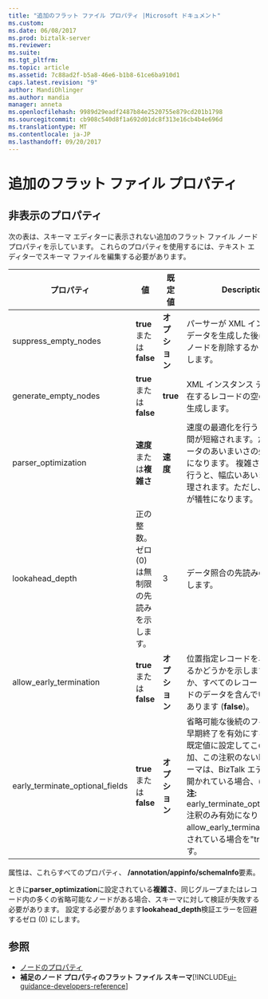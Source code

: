 ```yaml
---
title: "追加のフラット ファイル プロパティ |Microsoft ドキュメント"
ms.custom: 
ms.date: 06/08/2017
ms.prod: biztalk-server
ms.reviewer: 
ms.suite: 
ms.tgt_pltfrm: 
ms.topic: article
ms.assetid: 7c88ad2f-b5a8-46e6-b1b8-61ce6ba910d1
caps.latest.revision: "9"
author: MandiOhlinger
ms.author: mandia
manager: anneta
ms.openlocfilehash: 9989d29eadf2487b84e2520755e879cd201b1798
ms.sourcegitcommit: cb908c540d8f1a692d01dc8f313e16cb4b4e696d
ms.translationtype: MT
ms.contentlocale: ja-JP
ms.lasthandoff: 09/20/2017
---
```

# <a name="additional-flat-file-properties"></a>追加のフラット ファイル プロパティ

## <a name="hidden-properties"></a>非表示のプロパティ
次の表は、スキーマ エディターに表示されない追加のフラット ファイル ノード プロパティを示しています。 これらのプロパティを使用するには、テキスト エディターでスキーマ ファイルを編集する必要があります。  
  
|プロパティ|値|既定値|Description|  
|--------------|------------|-------------------|-----------------|  
|suppress_empty_nodes|**true** または **false**|**オプション**|パーサーが XML インスタンス データを生成した後に空の XML ノードを削除するかどうかを示します。|  
|generate_empty_nodes|**true** または **false**|**true**|XML インスタンス データに存在するレコードの空のノードを生成します。|  
|parser_optimization|**速度**または**複雑さ**|**速度**|速度の最適化を行うと、解析時間が短縮されます。ただし、データのあいまいさの処理が犠牲になります。 複雑さの最適化を行うと、幅広いあいまいさが処理されます。ただし、処理速度が犠牲になります。|  
|lookahead_depth|正の整数。ゼロ (0) は無制限の先読みを示します。|3|データ照合の先読みの程度を示します。|  
|allow_early_termination|**true** または **false**|**オプション**|位置指定レコードを早期終了するかどうかを示します (**true**) か、すべてのレコード フィールドのデータを含んでいる必要があります (**false**)。|  
|early_terminate_optional_fields|**true** または **false**|**オプション**|省略可能な後続のフィールドの早期終了を有効にする (**true**)。 既定値に設定してこの注釈を追加、この注釈のない既存のスキーマは、BizTalk エディターで開かれている場合、(**false**)。 **注:** early_terminate_optional_fields 注釈のみ有効になります、allow_early_termination が設定されている場合を"true"にします。|  
  
 属性は、これらすべてのプロパティ、 **/annotation/appinfo/schemaInfo**要素。  
  
 ときに**parser_optimization**に設定されている**複雑さ**、同じグループまたはレコード内の多くの省略可能なノードがある場合、スキーマに対して検証が失敗する必要があります。 設定する必要があります**lookahead_depth**検証エラーを回避するゼロ (0) にします。  
  
## <a name="see-also"></a>参照  
-  [ノードのプロパティ](../core/node-properties.md)   
-  **補足のノード プロパティのフラット ファイル スキーマ**[!INCLUDE[ui-guidance-developers-reference](../includes/ui-guidance-developers-reference.md)]